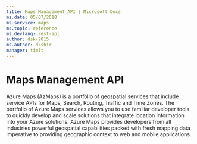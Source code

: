 ```yaml
---
title: Maps Management API | Microsoft Docs
ms.date: 05/07/2018
ms.service: maps
ms.topic: reference
ms.devlang: rest-api
author: dsk-2015
ms.author: dkshir
manager: timlt
---
```


# Maps Management API

Azure Maps (AzMaps) is a portfolio of geospatial services that include service APIs for Maps, Search, Routing, Traffic and Time Zones. The portfolio of Azure Maps services allows you to use familiar developer tools to quickly develop and scale solutions that integrate location information into your Azure solutions. Azure Maps provides developers from all industries powerful geospatial capabilities packed with fresh mapping data imperative to providing geographic context to web and mobile applications. 